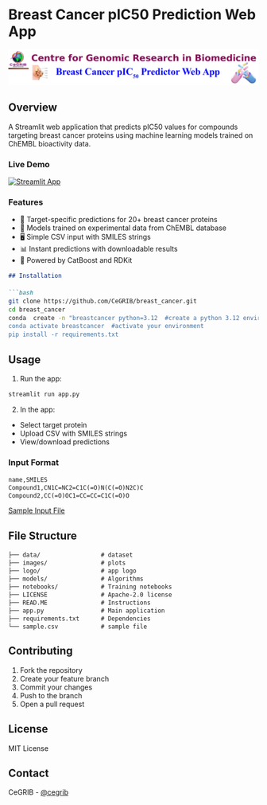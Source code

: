 #  Breast Cancer pIC50 Prediction Web App

![App Logo](logo/logo.png)
## Overview
A Streamlit web application that predicts pIC50 values for compounds targeting breast cancer proteins using machine learning models trained on ChEMBL bioactivity data.

### Live Demo
[![Streamlit App](https://static.streamlit.io/badges/streamlit_badge_black_white.svg)](https://breast-cancer-pic50.streamlit.app/)

### Features

- 🎯 Target-specific predictions for 20+ breast cancer proteins
- 🧪 Models trained on experimental data from ChEMBL database
- 🖥️ Simple CSV input with SMILES strings
- 📊 Instant predictions with downloadable results
- 🚀 Powered by CatBoost and RDKit
  
```markdown
## Installation

```bash
git clone https://github.com/CeGRIB/breast_cancer.git
cd breast_cancer
conda  create -n "breastcancer python=3.12  #create a python 3.12 environment
conda activate breastcancer  #activate your environment
pip install -r requirements.txt
```

## Usage

1. Run the app:
```bash
streamlit run app.py
```

2. In the app:
- Select target protein
- Upload CSV with SMILES strings
- View/download predictions

### Input Format
```csv
name,SMILES
Compound1,CN1C=NC2=C1C(=O)N(C(=O)N2C)C
Compound2,CC(=O)OC1=CC=CC=C1C(=O)O
```

[Sample Input File](https://example.com/sample.csv)

## File Structure

```
├── data/                 # dataset
├── images/               # plots 
├── logo/                 # app logo
├── models/               # Algorithms
├── notebooks/            # Training notebooks
├── LICENSE               # Apache-2.0 license
├── READ.ME               # Instructions
├── app.py                # Main application
├── requirements.txt      # Dependencies
└── sample.csv            # sample file
```

## Contributing

1. Fork the repository
2. Create your feature branch
3. Commit your changes
4. Push to the branch
5. Open a pull request

## License

MIT License

## Contact

CeGRIB - [@cegrib](https://github.com/cegrib)
